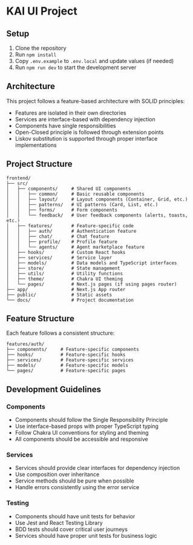 # KAI UI Project

## Setup
1. Clone the repository
2. Run `npm install`
3. Copy `.env.example` to `.env.local` and update values (if needed)
4. Run `npm run dev` to start the development server

## Architecture
This project follows a feature-based architecture with SOLID principles:

- Features are isolated in their own directories
- Services are interface-based with dependency injection
- Components have single responsibilities
- Open-Closed principle is followed through extension points
- Liskov substitution is supported through proper interface implementations

## Project Structure

```
frontend/
├── src/
│   ├── components/     # Shared UI components
│   │   ├── common/     # Basic reusable components
│   │   ├── layout/     # Layout components (Container, Grid, etc.)
│   │   ├── patterns/   # UI patterns (Card, List, etc.)
│   │   ├── forms/      # Form components
│   │   └── feedback/   # User feedback components (alerts, toasts, etc.)
│   ├── features/       # Feature-specific code
│   │   ├── auth/       # Authentication feature
│   │   ├── chat/       # Chat feature
│   │   ├── profile/    # Profile feature
│   │   └── agents/     # Agent marketplace feature
│   ├── hooks/          # Custom React hooks
│   ├── services/       # Service layer
│   ├── models/         # Data models and TypeScript interfaces
│   ├── store/          # State management
│   ├── utils/          # Utility functions
│   ├── theme/          # Chakra UI theming
│   └── pages/          # Next.js pages (if using pages router)
├── app/                # Next.js App router
├── public/             # Static assets
└── docs/               # Project documentation
```

## Feature Structure
Each feature follows a consistent structure:

```
features/auth/
├── components/     # Feature-specific components
├── hooks/          # Feature-specific hooks
├── services/       # Feature-specific services
├── models/         # Feature-specific models
└── pages/          # Feature-specific pages
```

## Development Guidelines

### Components
- Components should follow the Single Responsibility Principle
- Use interface-based props with proper TypeScript typing
- Follow Chakra UI conventions for styling and theming
- All components should be accessible and responsive

### Services
- Services should provide clear interfaces for dependency injection
- Use composition over inheritance
- Service methods should be pure when possible
- Handle errors consistently using the error service

### Testing
- Components should have unit tests for behavior
- Use Jest and React Testing Library
- BDD tests should cover critical user journeys
- Services should have proper unit tests for business logic 